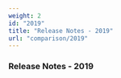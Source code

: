 ```yaml
---
weight: 2
id: "2019"
title: "Release Notes - 2019"
url: "comparison/2019"
---
```


### Release Notes - 2019 ###



